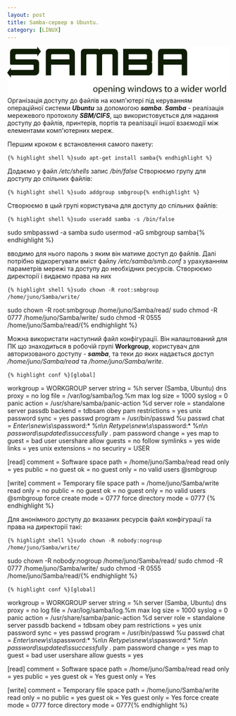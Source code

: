 ```yaml
---
layout: post
title: Samba-сервер в Ubuntu.
category: [LINUX]
---
```

![samba logo](/media/samba.jpg?style=head)  
Організація доступу до файлів на комп'ютері під керуванням операційної системи ***Ubuntu*** за допомогою ***samba***. ***Samba*** - реалізація мережевого протоколу ***SBM/CIFS***, що використовується для  надання доступу до файлів, принтерів, портів та реалізації іншої взаємодії між елементами комп'ютерних мереж.<!--more-->

Першим кроком є встановлення  самого пакету:

    {% highlight shell %}sudo apt-get install samba{% endhighlight %}

Додаємо у файл */etc/shells* запис */bin/false*
Створюємо групу для доступу до спільних файлів:

    {% highlight shell %}sudo addgroup smbgroup{% endhighlight %}

Створюємо в цый групі користувача для доступу до спільних файлів:

    {% highlight shell %}sudo useradd samba -s /bin/false
sudo smbpasswd -a samba
sudo usermod -aG smbgroup samba{% endhighlight %}

вводимо для нього пароль з яким він матиме доступ до файлів.
Далі потрібно відкорегувати вміст файлу */etc/samba/smb.conf* з урахуванням параметрів мережі та доступу до необхідних ресурсів.
Створюємо директорії і видаємо права на них

    {% highlight shell %}sudo chown -R root:smbgroup /home/juno/Samba/write/
sudo chown -R root:smbgroup /home/juno/Samba/read/
sudo chmod -R 0777 /home/juno/Samba/write/
sudo chmod -R 0555 /home/juno/Samba/read/{% endhighlight %}

Можна використати наступний файл конфігурації. Він налаштований для ПК що знаходиться в робочій групі **Workgroup**, користувач для авторизованого доступу - ***samba***, та теки до яких надається доступ */home/juno/Samba/read* та */home/juno/Samba/write*.

    {% highlight conf %}[global]
   workgroup = WORKGROUP
   server string = %h server (Samba, Ubuntu)
   dns proxy = no
   log file = /var/log/samba/log.%m
   max log size = 1000
   syslog = 0
   panic action = /usr/share/samba/panic-action %d
   server role = standalone server
   passdb backend = tdbsam
   obey pam restrictions = yes
   unix password sync = yes
   passwd program = /usr/bin/passwd %u
   passwd chat = *Enter\snew\s*\spassword:* %n\n *Retype\snew\s*\spassword:* %n\n *password\supdated\ssuccessfully* .
   pam password change = yes
   map to guest = bad user
   usershare allow guests = no
   follow symlinks = yes
   wide links = yes
   unix extensions = no
   securiry = USER

[read]
   comment = Software space
   path = /home/juno/Samba/read
   read only = yes
   public = no
   guest ok = no
   guest only = no
   valid users @smbgroup

[write]
   comment = Temporary file space
   path = /home/juno/Samba/write
   read only = no
   public = no
   guest ok = no
   guest only = no
   valid users @smbgroup
   force create mode = 0777
   force directory mode = 0777
{% endhighlight %}

 Для анонімного доступу до вказаних ресурсів файл конфігурації та права на директорії такі:

    {% highlight shell %}sudo chown -R nobody:nogroup /home/juno/Samba/write/
sudo chown -R nobody:nogroup /home/juno/Samba/read/
sudo chmod -R 0777 /home/juno/Samba/write/
sudo chmod -R 0555 /home/juno/Samba/read/{% endhighlight %}

    {% highlight conf %}[global]
   workgroup = WORKGROUP
   server string = %h server (Samba, Ubuntu)
   dns proxy = no
   log file = /var/log/samba/log.%m
   max log size = 1000
   syslog = 0
   panic action = /usr/share/samba/panic-action %d
   server role = standalone server
   passdb backend = tdbsam
   obey pam restrictions = yes
   unix password sync = yes
   passwd program = /usr/bin/passwd %u
   passwd chat = *Enter\snew\s*\spassword:* %n\n *Retype\snew\s*\spassword:* %n\n *password\supdated\ssuccessfully* .
   pam password change = yes
   map to guest = bad user
   usershare allow guests = yes

[read]
   comment = Software space
   path = /home/juno/Samba/read
   read only = yes
   public = yes
   guest ok = Yes
   guest only = Yes

[write]
   comment = Temporary file space
   path = /home/juno/Samba/write
   read only = no
   public = yes
   guest ok = Yes
   guest only = Yes
   force create mode = 0777
   force directory mode = 0777{% endhighlight %}
